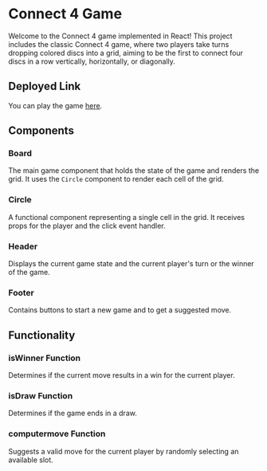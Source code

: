 # Connect 4 Game

Welcome to the Connect 4 game implemented in React! This project includes the classic Connect 4 game, where two players take turns dropping colored discs into a grid, aiming to be the first to connect four discs in a row vertically, horizontally, or diagonally.

## Deployed Link

You can play the game [here](https://66668234b7dd97621716fc08--comforting-figolla-10e06c.netlify.app/).

## Components

### Board
The main game component that holds the state of the game and renders the grid. It uses the `Circle` component to render each cell of the grid.

### Circle
A functional component representing a single cell in the grid. It receives props for the player and the click event handler.

### Header
Displays the current game state and the current player's turn or the winner of the game.

### Footer
Contains buttons to start a new game and to get a suggested move.

## Functionality

### isWinner Function
Determines if the current move results in a win for the current player.

### isDraw Function
Determines if the game ends in a draw.

### computermove Function
Suggests a valid move for the current player by randomly selecting an available slot.
